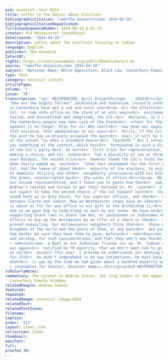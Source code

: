 ```yaml
---
pid: unionist--text-0314
title: Letter to the Editor about Elections
bibliographicCitation: "<em>The Unionist</em> 1834-04-10"
bibliographicCitationRepublished: 
fullIssueSequenceNumber: 1834-04-10 p.02.14
creator: Old Westminster (pseudonym)
dateCreated: '1834-04-10'
description: Letter about the elections focusing on Judson
language: English
publisher: The Unionist
IsPartOf: 
rights: https://creativecommons.org/publicdomain/mark/1.0/
source: "<em>The Unionist</em> 1834-04-10"
subject: 'National News; White Opposition: Black Law; Canterbury Female Academy'
type: Text
category: Unionist content
articleType: 
volume: '1'
issue: '36'
transcription: "<p>  WESTMINSTER, April 8<sup>th</sup>  , 1834<br></p><p>  Mr. Editor,
  “How are the mighty fallen!” Jacksonism and Judsonism, recently so<br>  flourishing
  in Canterbury have met a sad and total overthrow. All the efforts<br>  of our gallant
  Col. to ride into office on the storm of an anti-negro<br>  excitement have utterly
  failed, and discomfited and chagrined, the Col.<br>  declares, as I am told, that
  the Canterbury people may take care of the black<br>  school for themselves—he fights
  against it no longer. Alas for us! Who shall<br>  now head our opposition against
  that nuisance, that abomination in our eyes!<br>  Verily, if the Col. deserteth
  the post he has so bravely occupied the past<br>  year, it will be to the opposers
  of the school “as when a standard bearer<br>  fainteth.” But I intended to tell
  you something of the contest, which has<br>  terminated in such a disastrous overthrow
  of the Col’s party here. At our<br>  first trial for representative, we failed of
  making a choice, and Col. Judson<br>  had a plurality of two or three votes or so
  over Baldwin. The second trial<br>  however shoed the Col’s folks how the freemen
  when fairly waked up, could<br>  “shed fast atonement for the first delay.” The
  Col. had the leave of about 60<br>  majority of the electors, to enjoy the sweets
  of domestic felicity and of<br>  neighborly intercourse with his kind friends on
  the green, uninterrupted by<br>  the cares of office.<br></p><p>  We now tried for
  our second representative, and I leave you to guess how the<br>  subjects of two
  Andrew’s twisted and turned to get their beloved in. Mr. Lyon<br>  of course could
  not expect to take the second chance if the Col himself lost<br>  the first so he
  stood back as in duty bound, for his superior officer, and the<br>  struggle was
  between Clarke and Judson. Now we Westminster chaps have an idea<br>  that Clarke
  is about as fit for any office in our gift as the Archbishop is,<br>  or ever was,
  and so we gave him to understand as much by our votes. We have no<br>  notion of
  supporting black laws or black law men, or Jacksonmen or Judsonmen.<br>  The Col’s
  efforts to buy up the Antimasons by an offer of a share in the<br>  spoils of victory
  proved unavailing. Our Antimasionic neighbors think that<br>  those who offer the
  kingdoms of the world and the glory of them, or any part<br>  and parcel thereof,
  had better be sure they have them to give, before<br>  <em>they</em>  fall down
  and worship, for such considerations, and then they won’t bow the<br>  knee to<br>
  \ <em>such</em>  a Baal as our Judsonian friends set up. Mr. Judson accordingly
  was again<br>  notified by 70 majority, that we don’t want him to go to New-Haven
  on our<br>  account this year. I presume he understands our meaning by this time,
  for if<br>  he didn’t comprehend it at two intimations, he must have begun to guess
  what<br>  it was by the time we had given about a hundred majority against his<br>
  \ candidates for Senator, Governor &amp;c.<br></p><p>OLD WESTMINSTER</p><p></p>"
scholarlyNotes: 
commentary: The Colonel is Andrew Judson, the ring-leader of the opposition to the
  Canterbury Female Academy
relatedPeople: Andrew Judson
featured: 
repeated: 
relatedImage: unionist--image-0264
relatedText: 
relatedTextIssue: 
filename: 
caption: 
order: '313'
layout: items_item
collection: items
thumbnail: 
manifest: 
full: 
proofed JR: 
---
```

